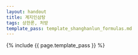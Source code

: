 ```yaml
---
layout: handout
title: 계지인삼탕
tags: 상한론, 처방
template_pass: template_shanghanlun_formulas.md
---
```



{% include {{ page.template_pass }} %}